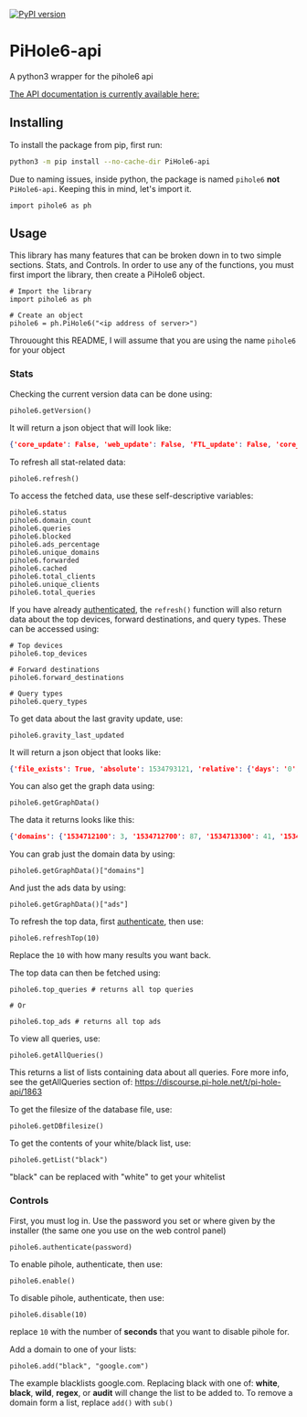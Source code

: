 [![PyPI version](https://badge.fury.io/py/PiHole-api.svg)](https://badge.fury.io/py/PiHole-api)
# PiHole6-api
A python3 wrapper for the pihole6 api

[The API documentation is currently available here: ](https://ftl.pi-hole.net/development-v6/docs/#overview)

## Installing
To install the package from pip, first run:
```bash
python3 -m pip install --no-cache-dir PiHole6-api
```

Due to naming issues, inside python, the package is named `pihole6` **not** `PiHole6-api`. Keeping this in mind, let's import it.
```python3
import pihole6 as ph
```

## Usage
This library has many features that can be broken down in to two simple sections. Stats, and Controls. In order to use any of the functions, you must first import the library, then create a PiHole6 object.

```python3
# Import the library
import pihole6 as ph

# Create an object
pihole6 = ph.PiHole6("<ip address of server>")
```
Throuought this README, I will assume that you are using the name `pihole6` for your object

### Stats
Checking the current version data can be done using:
```python3
pihole6.getVersion()
```
It will return a json object that will look like:
```json
{'core_update': False, 'web_update': False, 'FTL_update': False, 'core_current': 'v4.0', 'web_current': 'v4.0', 'FTL_current': 'v4.0', 'core_latest': 'v4.0', 'web_latest': 'v4.0', 'FTL_latest': 'v4.0', 'core_branch': 'master', 'web_branch': 'master', 'FTL_branch': ''}
```

To refresh all stat-related data:
```python3
pihole6.refresh()
```

To access the fetched data, use these self-descriptive variables:
```python3
pihole6.status
pihole6.domain_count
pihole6.queries
pihole6.blocked
pihole6.ads_percentage
pihole6.unique_domains
pihole6.forwarded
pihole6.cached
pihole6.total_clients
pihole6.unique_clients
pihole6.total_queries
```

If you have already [authenticated](#Controls), the `refresh()` function will also return data about the top devices, forward destinations, and query types. These can be accessed using:
```python3
# Top devices
pihole6.top_devices

# Forward destinations
pihole6.forward_destinations

# Query types
pihole6.query_types
```

To get data about the last gravity update, use:
```python3
pihole6.gravity_last_updated
```

It will return a json object that looks like:
```json
{'file_exists': True, 'absolute': 1534793121, 'relative': {'days': '0', 'hours': '00', 'minutes': '42'}}
```

You can also get the graph data using:
```python3
pihole6.getGraphData()
```

The data it returns looks like this:
```json
{'domains': {'1534712100': 3, '1534712700': 87, '1534713300': 41, '1534713900': 45, '1534714500': 1, '1534715100': 28, '1534715700': 26, '1534716300': 0, '1534716900': 0, '1534717500': 0, '1534718100': 0, '1534718700': 0, '1534719300': 0, '1534719900': 0, '1534720500': 0, '1534721100': 0, '1534721700': 0, '1534722300': 0, '1534722900': 22, '1534723500': 5, '1534724100': 6, '1534724700': 2, '1534725300': 0, '1534725900': 3, '1534726500': 15, '1534727100': 1, '1534727700': 0, '1534728300': 0, '1534728900': 10, '1534729500': 8, '1534730100': 5, '1534730700': 0, '1534731300': 0, '1534731900': 0, '1534732500': 0, '1534733100': 0, '1534733700': 0, '1534734300': 0, '1534734900': 0, '1534735500': 0, '1534736100': 0, '1534736700': 0, '1534737300': 0, '1534737900': 0, '1534738500': 0, '1534739100': 0, '1534739700': 0, '1534740300': 0, '1534740900': 0, '1534741500': 0, '1534742100': 0, '1534742700': 0, '1534743300': 0, '1534743900': 0, '1534744500': 0, '1534745100': 0, '1534745700': 0, '1534746300': 0, '1534746900': 0, '1534747500': 0, '1534748100': 0, '1534748700': 0, '1534749300': 0, '1534749900': 0, '1534750500': 0, '1534751100': 0, '1534751700': 0, '1534752300': 0, '1534752900': 0, '1534753500': 0, '1534754100': 0, '1534754700': 0, '1534755300': 0, '1534755900': 0, '1534756500': 0, '1534757100': 0, '1534757700': 0, '1534758300': 0, '1534758900': 0, '1534759500': 0, '1534760100': 0, '1534760700': 0, '1534761300': 0, '1534761900': 0, '1534762500': 0, '1534763100': 0, '1534763700': 0, '1534764300': 0, '1534764900': 0, '1534765500': 0, '1534766100': 0, '1534766700': 0, '1534767300': 0, '1534767900': 0, '1534768500': 0, '1534769100': 0, '1534769700': 0, '1534770300': 0, '1534770900': 0, '1534771500': 0, '1534772100': 0, '1534772700': 0, '1534773300': 0, '1534773900': 0, '1534774500': 0, '1534775100': 0, '1534775700': 71, '1534776300': 61, '1534776900': 53, '1534777500': 27, '1534778100': 101, '1534778700': 118, '1534779300': 24, '1534779900': 6, '1534780500': 7, '1534781100': 37, '1534781700': 106, '1534782300': 142, '1534782900': 54, '1534783500': 79, '1534784100': 90, '1534784700': 71, '1534785300': 77, '1534785900': 90, '1534786500': 86, '1534787100': 72, '1534787700': 95, '1534788300': 98, '1534788900': 35, '1534789500': 31, '1534790100': 17, '1534790700': 32, '1534791300': 49, '1534791900': 43, '1534792500': 66, '1534793100': 131, '1534793700': 68, '1534794300': 48, '1534794900': 43, '1534795500': 45, '1534796100': 46, '1534796700': 26}, 'ads': {'1534712100': 0, '1534712700': 6, '1534713300': 0, '1534713900': 0, '1534714500': 0, '1534715100': 0, '1534715700': 0, '1534716300': 0, '1534716900': 0, '1534717500': 0, '1534718100': 0, '1534718700': 0, '1534719300': 0, '1534719900': 0, '1534720500': 0, '1534721100': 0, '1534721700': 0, '1534722300': 0, '1534722900': 0, '1534723500': 0, '1534724100': 0, '1534724700': 0, '1534725300': 0, '1534725900': 0, '1534726500': 0, '1534727100': 0, '1534727700': 0, '1534728300': 0, '1534728900': 0, '1534729500': 0, '1534730100': 0, '1534730700': 0, '1534731300': 0, '1534731900': 0, '1534732500': 0, '1534733100': 0, '1534733700': 0, '1534734300': 0, '1534734900': 0, '1534735500': 0, '1534736100': 0, '1534736700': 0, '1534737300': 0, '1534737900': 0, '1534738500': 0, '1534739100': 0, '1534739700': 0, '1534740300': 0, '1534740900': 0, '1534741500': 0, '1534742100': 0, '1534742700': 0, '1534743300': 0, '1534743900': 0, '1534744500': 0, '1534745100': 0, '1534745700': 0, '1534746300': 0, '1534746900': 0, '1534747500': 0, '1534748100': 0, '1534748700': 0, '1534749300': 0, '1534749900': 0, '1534750500': 0, '1534751100': 0, '1534751700': 0, '1534752300': 0, '1534752900': 0, '1534753500': 0, '1534754100': 0, '1534754700': 0, '1534755300': 0, '1534755900': 0, '1534756500': 0, '1534757100': 0, '1534757700': 0, '1534758300': 0, '1534758900': 0, '1534759500': 0, '1534760100': 0, '1534760700': 0, '1534761300': 0, '1534761900': 0, '1534762500': 0, '1534763100': 0, '1534763700': 0, '1534764300': 0, '1534764900': 0, '1534765500': 0, '1534766100': 0, '1534766700': 0, '1534767300': 0, '1534767900': 0, '1534768500': 0, '1534769100': 0, '1534769700': 0, '1534770300': 0, '1534770900': 0, '1534771500': 0, '1534772100': 0, '1534772700': 0, '1534773300': 0, '1534773900': 0, '1534774500': 0, '1534775100': 0, '1534775700': 3, '1534776300': 19, '1534776900': 21, '1534777500': 12, '1534778100': 23, '1534778700': 40, '1534779300': 12, '1534779900': 3, '1534780500': 5, '1534781100': 9, '1534781700': 11, '1534782300': 39, '1534782900': 13, '1534783500': 13, '1534784100': 18, '1534784700': 12, '1534785300': 6, '1534785900': 19, '1534786500': 14, '1534787100': 7, '1534787700': 17, '1534788300': 26, '1534788900': 18, '1534789500': 10, '1534790100': 9, '1534790700': 10, '1534791300': 24, '1534791900': 13, '1534792500': 19, '1534793100': 21, '1534793700': 8, '1534794300': 7, '1534794900': 4, '1534795500': 7, '1534796100': 6, '1534796700': 4}}
```

You can grab just the domain data by using:
```python3
pihole6.getGraphData()["domains"]
```

And just the ads data by using:
```python3
pihole6.getGraphData()["ads"]
```

To refresh the top data, first [authenticate](#Controls), then use:
```python3
pihole6.refreshTop(10)
```
Replace the `10` with how many results you want back.

The top data can then be fetched using:
```python3
pihole6.top_queries # returns all top queries

# Or

pihole6.top_ads # returns all top ads
```

To view all queries, use:
```python3
pihole6.getAllQueries()
```

This returns a list of lists containing data about all queries. Fore more info, see the getAllQueries section of: https://discourse.pi-hole.net/t/pi-hole-api/1863

To get the filesize of the database file, use:
```python3
pihole6.getDBfilesize()
```

To get the contents of your white/black list, use:
```python3
pihole6.getList("black")
```
"black" can be replaced with "white" to get your whitelist



### <div id="Controls"> Controls </div>
First, you must log in. Use the password you set or where given by the installer (the same one you use on the web control panel)
```python3
pihole6.authenticate(password)
```

To enable pihole, authenticate, then use:
```python3
pihole6.enable()
```

To disable pihole, authenticate, then use:
```python3
pihole6.disable(10)
```
replace `10` with the number of **seconds** that you want to disable pihole for.

Add a domain to one of your lists:
```python3
pihole6.add("black", "google.com")
```
The example blacklists google.com. Replacing black with one of: **white**, **black**, **wild**, **regex**, or **audit** will change the list to be added to. To remove a domain form a list, replace `add()` with `sub()`

